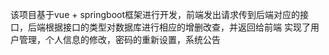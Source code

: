 该项目基于vue + springboot框架进行开发，前端发出请求传到后端对应的接口，后端根据接口的类型对数据库进行相应的增删改查，并返回给前端
实现了用户管理，个人信息的修改，密码的重新设置，系统公告
